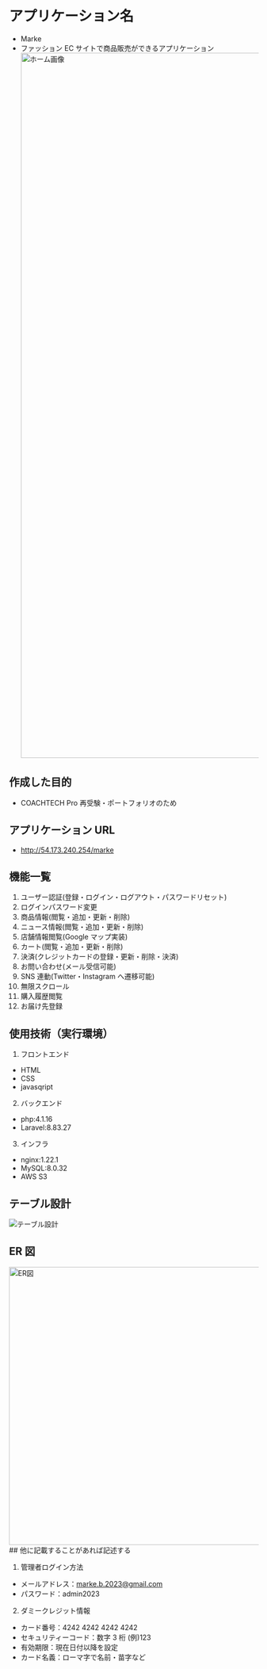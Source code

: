 # アプリケーション名

-   Marke
-   ファッション EC サイトで商品販売ができるアプリケーション
    <img width="1423" alt="ホーム画像" src="https://user-images.githubusercontent.com/107283362/232210746-5a58ba65-cf87-4f80-8cd6-aa9f40341361.png">

## 作成した目的

-   COACHTECH Pro 再受験・ポートフォリオのため

## アプリケーション URL

-   http://54.173.240.254/marke

## 機能一覧

1. ユーザー認証(登録・ログイン・ログアウト・パスワードリセット)
2. ログインパスワード変更
3. 商品情報(閲覧・追加・更新・削除)
4. ニュース情報(閲覧・追加・更新・削除)
5. 店舗情報閲覧(Google マップ実装)
6. カート(閲覧・追加・更新・削除)
7. 決済(クレジットカードの登録・更新・削除・決済)
8. お問い合わせ(メール受信可能)
9. SNS 連動(Twitter・Instagram へ遷移可能)
10. 無限スクロール
11. 購入履歴閲覧
12. お届け先登録

## 使用技術（実行環境）

1. フロントエンド

-   HTML
-   CSS
-   javasqript

2. バックエンド

-   php:4.1.16
-   Laravel:8.83.27

3. インフラ

-   nginx:1.22.1
-   MySQL:8.0.32
-   AWS S3

## テーブル設計

![テーブル設計](https://user-images.githubusercontent.com/107283362/232210941-c90bcc02-73c6-4201-94e4-6897e6d73c67.jpg)

## ER 図

<img width="561" alt="ER図" src="https://user-images.githubusercontent.com/107283362/232212491-732b4657-2e7b-4e4f-abaa-eed61299d7f9.png">
## 他に記載することがあれば記述する

1. 管理者ログイン方法

-   メールアドレス：marke.b.2023@gmail.com
-   パスワード：admin2023

2. ダミークレジット情報

-   カード番号：4242 4242 4242 4242
-   セキュリティーコード：数字 3 桁 (例)123
-   有効期限：現在日付以降を設定
-   カード名義：ローマ字で名前・苗字など
